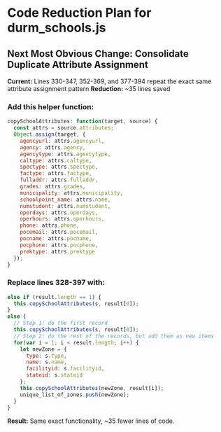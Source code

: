 # Code Reduction Plan for durm_schools.js

## Next Most Obvious Change: Consolidate Duplicate Attribute Assignment

**Current:** Lines 330-347, 352-369, and 377-394 repeat the exact same attribute assignment pattern
**Reduction:** ~35 lines saved

### Add this helper function:
```javascript
copySchoolAttributes: function(target, source) {
  const attrs = source.attributes;
  Object.assign(target, {
    agencyurl: attrs.agencyurl,
    agency: attrs.agency,
    agencytype: attrs.agencytype,
    caltype: attrs.caltype,
    spectype: attrs.spectype,
    factype: attrs.factype,
    fulladdr: attrs.fulladdr,
    grades: attrs.grades,
    municipality: attrs.municipality,
    schoolpoint_name: attrs.name,
    numstudent: attrs.numstudent,
    operdays: attrs.operdays,
    operhours: attrs.operhours,
    phone: attrs.phone,
    pocemail: attrs.pocemail,
    pocname: attrs.pocname,
    pocphone: attrs.pocphone,
    prektype: attrs.prektype
  });
}
```

### Replace lines 328-397 with:
```javascript
else if (result.length == 1) {
  this.copySchoolAttributes(s, result[0]);
}
else {
  // Step 1: do the first record
  this.copySchoolAttributes(s, result[0]);
  // Step 2: do the rest of the records, but add them as new items
  for(var i = 1; i < result.length; i++) {
    let newZone = {
      type: s.type,
      name: s.name,
      facilityid: s.facilityid,
      stateid: s.stateid
    };
    this.copySchoolAttributes(newZone, result[i]);
    unique_list_of_zones.push(newZone);
  }
}
```

**Result:** Same exact functionality, ~35 fewer lines of code.